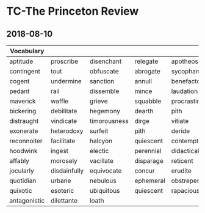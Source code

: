 # TC-The Princeton Review

## 2018-08-10

| Vocabulary |  | | |  |
|--------------|--------------|--------------|-----------|-----------------|
| aptitude     | proscribe    | disenchant   | relegate  | apotheosize     |
| contingent   | tout         | obfuscate    | abrogate  | sycophant       |
| cogent       | undermine    | sanction     | annull    | benefactor      |
| pedant       | rail         | dissemble    | mince     | laudation       |
| maverick     | waffle       | grieve       | squabble  | procrastination |
| bickering    | debilitate   | hegemony     | dearth    | pith            |
| distraught   | vindicate    | timorousness | dirge     | vitiate         |
| exonerate    | heterodoxy   | surfeit      | pith      | deride          |
| reconnoiter  | facilitate   | halcyon      | quiescent | contempt        |
| hoodwink     | ingest       | electic      | perennial | didactically    |
| affably      | morosely     | vacillate    | disparage | reticent        |
| jocularly    | disdainfully | equivocate   | concur    | erudite         |
| quotidian    | urbane       | nebulous     | ephemeral | obstreperous    |
| quixotic     | esoteric     | ubiquitous   | quiescent | rapacious       |
| antagonistic | dilettante   | loath        |           |                 |
